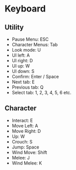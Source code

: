 # Keyboard
## Utility
- Pause Menu: ESC
- Character Menus: Tab
- Look mode: U
- UI left: A
- UI right: D
- UI up: W
- UI down: S
- Confirm: Enter / Space
- Next tab: E
- Previous tab: Q
- Select tab: 1, 2, 3, 4, 5, 6 etc.
## Character
- Interact: E
- Move Left: A
- Move Right: D
- Up: W
- Crouch: S
- Jump: Space
- Wind Move: Shift
- Melee: J
- Wind Melee: K